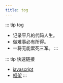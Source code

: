 ```yaml
---
title: tog
---   
```


<!--![img](../docs/.vuepress/public/img/headimg.jpg) -->

 
::: tip tog
* 记录平凡的代码人生。
* 做难事必有所得。
* 一将无能累死三军。
::: 

::: tip 快速链接
*  [javascript](/javascript/) <!-- 跳转到 foo 文件夹的 index.html --> 
*  [框架](/框架/) 
:::